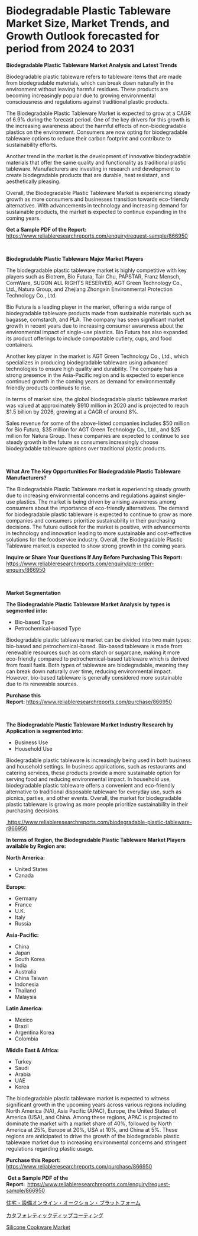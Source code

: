 <p><h1>Biodegradable Plastic Tableware Market Size, Market Trends, and Growth Outlook forecasted for period from 2024 to 2031</h1></p><p><strong>Biodegradable Plastic Tableware Market Analysis and Latest Trends</strong></p>
<p><p>Biodegradable plastic tableware refers to tableware items that are made from biodegradable materials, which can break down naturally in the environment without leaving harmful residues. These products are becoming increasingly popular due to growing environmental consciousness and regulations against traditional plastic products.</p><p>The Biodegradable Plastic Tableware Market is expected to grow at a CAGR of 6.9% during the forecast period. One of the key drivers for this growth is the increasing awareness about the harmful effects of non-biodegradable plastics on the environment. Consumers are now opting for biodegradable tableware options to reduce their carbon footprint and contribute to sustainability efforts.</p><p>Another trend in the market is the development of innovative biodegradable materials that offer the same quality and functionality as traditional plastic tableware. Manufacturers are investing in research and development to create biodegradable products that are durable, heat resistant, and aesthetically pleasing.</p><p>Overall, the Biodegradable Plastic Tableware Market is experiencing steady growth as more consumers and businesses transition towards eco-friendly alternatives. With advancements in technology and increasing demand for sustainable products, the market is expected to continue expanding in the coming years.</p></p>
<p><strong>Get a Sample PDF of the Report:&nbsp;</strong> <a href="https://www.reliableresearchreports.com/enquiry/request-sample/866950">https://www.reliableresearchreports.com/enquiry/request-sample/866950</a></p>
<p>&nbsp;</p>
<p><strong>Biodegradable Plastic Tableware Major Market Players</strong></p>
<p><p>The biodegradable plastic tableware market is highly competitive with key players such as Biotrem, Bio Futura, Tair Chu, PAPSTAR, Franz Mensch, CornWare, SUGON ALL RIGHTS RESERVED, AGT Green Technology Co., Ltd., Natura Group, and Zhejiang Zhongxin Environmental Protection Technology Co., Ltd. </p><p>Bio Futura is a leading player in the market, offering a wide range of biodegradable tableware products made from sustainable materials such as bagasse, cornstarch, and PLA. The company has seen significant market growth in recent years due to increasing consumer awareness about the environmental impact of single-use plastics. Bio Futura has also expanded its product offerings to include compostable cutlery, cups, and food containers.</p><p>Another key player in the market is AGT Green Technology Co., Ltd., which specializes in producing biodegradable tableware using advanced technologies to ensure high quality and durability. The company has a strong presence in the Asia-Pacific region and is expected to experience continued growth in the coming years as demand for environmentally friendly products continues to rise.</p><p>In terms of market size, the global biodegradable plastic tableware market was valued at approximately $910 million in 2020 and is projected to reach $1.5 billion by 2026, growing at a CAGR of around 8%.</p><p>Sales revenue for some of the above-listed companies includes $50 million for Bio Futura, $35 million for AGT Green Technology Co., Ltd., and $25 million for Natura Group. These companies are expected to continue to see steady growth in the future as consumers increasingly choose biodegradable tableware options over traditional plastic products.</p></p>
<p>&nbsp;</p>
<p><strong>What Are The Key Opportunities For Biodegradable Plastic Tableware Manufacturers?</strong></p>
<p><p>The Biodegradable Plastic Tableware market is experiencing steady growth due to increasing environmental concerns and regulations against single-use plastics. The market is being driven by a rising awareness among consumers about the importance of eco-friendly alternatives. The demand for biodegradable plastic tableware is expected to continue to grow as more companies and consumers prioritize sustainability in their purchasing decisions. The future outlook for the market is positive, with advancements in technology and innovation leading to more sustainable and cost-effective solutions for the foodservice industry. Overall, the Biodegradable Plastic Tableware market is expected to show strong growth in the coming years.</p></p>
<p><strong>Inquire or Share Your Questions If Any Before Purchasing This Report:</strong> <a href="https://www.reliableresearchreports.com/enquiry/pre-order-enquiry/866950">https://www.reliableresearchreports.com/enquiry/pre-order-enquiry/866950</a></p>
<p>&nbsp;</p>
<p><strong>Market Segmentation</strong></p>
<p><strong>The Biodegradable Plastic Tableware Market Analysis by types is segmented into:</strong></p>
<p><ul><li>Bio-based Type</li><li>Petrochemical-based Type</li></ul></p>
<p><p>Biodegradable plastic tableware market can be divided into two main types: bio-based and petrochemical-based. Bio-based tableware is made from renewable resources such as corn starch or sugarcane, making it more eco-friendly compared to petrochemical-based tableware which is derived from fossil fuels. Both types of tableware are biodegradable, meaning they can break down naturally over time, reducing environmental impact. However, bio-based tableware is generally considered more sustainable due to its renewable sources.</p></p>
<p><strong>Purchase this Report:&nbsp;</strong><a href="https://www.reliableresearchreports.com/purchase/866950">https://www.reliableresearchreports.com/purchase/866950</a></p>
<p>&nbsp;</p>
<p><strong>The Biodegradable Plastic Tableware Market Industry Research by Application is segmented into:</strong></p>
<p><ul><li>Business Use</li><li>Household Use</li></ul></p>
<p><p>Biodegradable plastic tableware is increasingly being used in both business and household settings. In business applications, such as restaurants and catering services, these products provide a more sustainable option for serving food and reducing environmental impact. In household use, biodegradable plastic tableware offers a convenient and eco-friendly alternative to traditional disposable tableware for everyday use, such as picnics, parties, and other events. Overall, the market for biodegradable plastic tableware is growing as more people prioritize sustainability in their purchasing decisions.</p></p>
<p><a href="https://www.reliableresearchreports.com/biodegradable-plastic-tableware-r866950">&nbsp;https://www.reliableresearchreports.com/biodegradable-plastic-tableware-r866950</a></p>
<p><strong>In terms of Region, the Biodegradable Plastic Tableware Market Players available by Region are:</strong></p>
<p>
    <p> <strong> North America: </strong>
        <ul>
            <li>United States</li>
            <li>Canada</li>
        </ul>
        </p> 
    <p> <strong> Europe: </strong>
        <ul>
            <li>Germany</li>
            <li>France</li>
            <li>U.K.</li>
            <li>Italy</li>
            <li>Russia</li>
        </ul>
        </p> 
    <p> <strong> Asia-Pacific: </strong>
        <ul>
            <li>China</li>
            <li>Japan</li>
            <li>South Korea</li>
            <li>India</li>
            <li>Australia</li>
            <li>China Taiwan</li>
            <li>Indonesia</li>
            <li>Thailand</li>
            <li>Malaysia</li>
        </ul>
        </p> 
    <p> <strong> Latin America: </strong>
        <ul>
            <li>Mexico</li>
            <li>Brazil</li>
            <li>Argentina Korea</li>
            <li>Colombia</li>
        </ul>
        </p> 
    <p> <strong> Middle East & Africa: </strong>
        <ul>
            <li>Turkey</li>
            <li>Saudi</li>
            <li>Arabia</li>
            <li>UAE</li>
            <li>Korea</li>
        </ul>
    </p>
    </p>
<p><p>The biodegradable plastic tableware market is expected to witness significant growth in the upcoming years across various regions including North America (NA), Asia Pacific (APAC), Europe, the United States of America (USA), and China. Among these regions, APAC is projected to dominate the market with a market share of 40%, followed by North America at 25%, Europe at 20%, USA at 10%, and China at 5%. These regions are anticipated to drive the growth of the biodegradable plastic tableware market due to increasing environmental concerns and stringent regulations regarding plastic usage.</p></p>
<p><strong>Purchase this Report: </strong><a href="https://www.reliableresearchreports.com/purchase/866950">https://www.reliableresearchreports.com/purchase/866950</a></p>
<p>&nbsp;<strong>Get a Sample PDF of the Report:&nbsp;&nbsp;</strong><a href="https://www.reliableresearchreports.com/enquiry/request-sample/866950">https://www.reliableresearchreports.com/enquiry/request-sample/866950</a></p>
<p><strong></strong></p>
<p><p><a href="https://github.com/DemarcusKuhlman/Market-Research-Report-List-1/blob/main/9925023141423.md">住宅・設備オンライン・オークション・プラットフォーム</a></p><p><a href="https://github.com/lily-u-genius/Market-Research-Report-List-2/blob/main/7942071141422.md">カタフォレティックディップコーティング</a></p><p><a href="https://github.com/MaraKoelpin2023/Market-Research-Report-List-1/blob/main/silicone-cookware-market.md">Silicone Cookware Market</a></p></p>